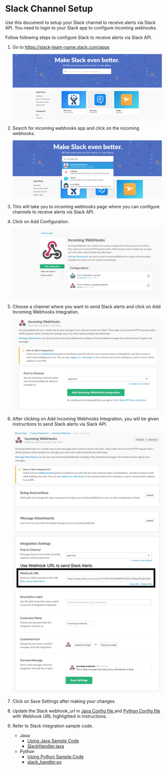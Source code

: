 Slack Channel Setup
===================

Use this document to setup your Slack channel to receive alerts via Slack API. You need to login to your Slack app to configure incoming webhooks.

Follow following steps to configure Slack to receive alerts via Slack API.

1. Go to <a href="https://slack-team-name.slack.com/apps" target="_blank">
   https://slack-team-name.slack.com/apps </a>

    ![Slack Apps Page](../screenshots/slack/slack-apps-page.png)

2. Search for incoming webhooks app and click on the incoming webhooks.

    ![Search for Incoming Webhooks app](../screenshots/slack/search-slack-apps.png)

3. This will take you to incoming webhooks page where you can configure channels to receive alerts via Slack API.

4. Click on Add Configuration.

    ![Click on Add Configuration](../screenshots/slack/add-configurations.png)

5. Choose a channel where you want to send Slack alerts and click on Add Incoming Webhooks Integration.

    ![Choose Slack channel](../screenshots/slack/choose-slack-channel.png)

6. After clicking on Add Incoming Webhooks Integration, you will be given instructions to send Slack alerts via Slack API.

    ![Instructions](../screenshots/slack/instructions.png)

7. Click on Save Settings after making your changes.

8. Update the Slack webhook_url in <a href="../java/conf/config.properties" target="_blank"> Java Config file </a>
   and <a href="../python/config.json" target="_blank"> Python Config file </a> with Webhook URL highlighted in instructions.

9. Refer to Slack integration sample code.
    * Java
        * <a href="../java/README.md" target="_blank"> Using Java Sample Code </a>
        * <a href="../java/src/main/java/com/helpshift/examples/handlers/SlackHandler.java" target="_blank"> SlackHandler.java </a>
    * Python
        * <a href="../python/README.md" target="_blank"> Using Python Sample Code </a>
        * <a href="../python/handlers/slack_handler.py" target="_blank"> slack_handler.py </a>
